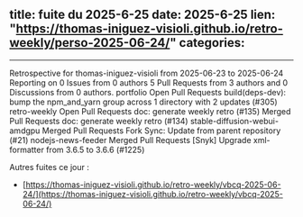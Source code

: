  
title:  fuite du 2025-6-25
date: 2025-6-25
lien: "https://thomas-iniguez-visioli.github.io/retro-weekly/perso-2025-06-24/"
categories:
  - 
---

Retrospective for thomas-iniguez-visioli from 2025-06-23 to 2025-06-24
Reporting on 0 Issues from 0 authors
5 Pull Requests from 3 authors
and 0 Discussions from 0 authors.
portfolio
Open Pull Requests
build(deps-dev): bump the npm_and_yarn group across 1 directory with 2 updates (#305)
retro-weekly
Open Pull Requests
doc: generate weekly retro (#135)
Merged Pull Requests
doc: generate weekly retro (#134)
stable-diffusion-webui-amdgpu
Merged Pull Requests
Fork Sync: Update from parent repository (#21)
nodejs-news-feeder
Merged Pull Requests
[Snyk] Upgrade xml-formatter from 3.6.5 to 3.6.6 (#1225)


Autres fuites ce jour :
- [https://thomas-iniguez-visioli.github.io/retro-weekly/vbcq-2025-06-24/](https://thomas-iniguez-visioli.github.io/retro-weekly/vbcq-2025-06-24/)

